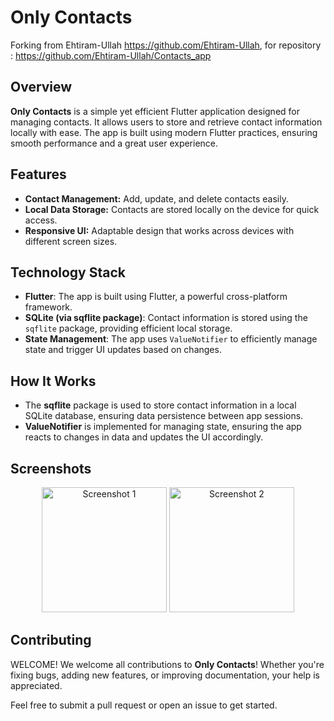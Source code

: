 # Only Contacts

Forking from Ehtiram-Ullah https://github.com/Ehtiram-Ullah, for repository : https://github.com/Ehtiram-Ullah/Contacts_app

## Overview
**Only Contacts** is a simple yet efficient Flutter application designed for managing contacts. It allows users to store and retrieve contact information locally with ease. The app is built using modern Flutter practices, ensuring smooth performance and a great user experience.

## Features
- **Contact Management:** Add, update, and delete contacts easily.
- **Local Data Storage:** Contacts are stored locally on the device for quick access.
- **Responsive UI:** Adaptable design that works across devices with different screen sizes.

## Technology Stack
- **Flutter**: The app is built using Flutter, a powerful cross-platform framework.
- **SQLite (via sqflite package)**: Contact information is stored using the `sqflite` package, providing efficient local storage.
- **State Management**: The app uses `ValueNotifier` to efficiently manage state and trigger UI updates based on changes.

## How It Works
- The **sqflite** package is used to store contact information in a local SQLite database, ensuring data persistence between app sessions.
- **ValueNotifier** is implemented for managing state, ensuring the app reacts to changes in data and updates the UI accordingly.

## Screenshots
<p align="center">
  <img src="/images/image1.jpeg" alt="Screenshot 1" width="200"/>
  <img src="/images/image2.jpeg" alt="Screenshot 2" width="200"/>
</p>

## Contributing

WELCOME! We welcome all contributions to **Only Contacts**! Whether you're fixing bugs, adding new features, or improving documentation, your help is appreciated.

Feel free to submit a pull request or open an issue to get started.
